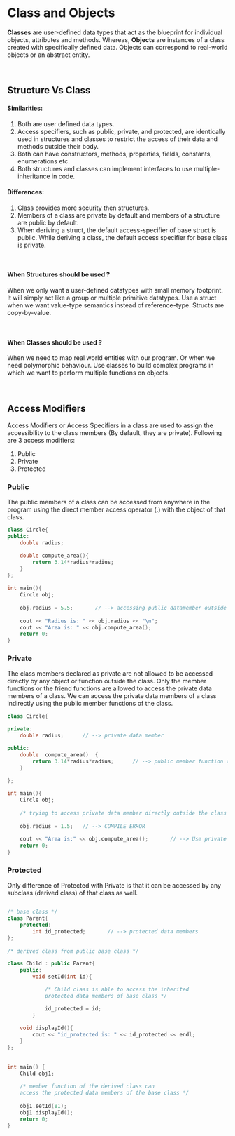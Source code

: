 # Class and Objects

**Classes** are user-defined data types that act as the blueprint for individual objects, attributes and methods. Whereas, **Objects** are instances of a class created with specifically defined data. Objects can correspond to real-world objects or an abstract entity. 

<br>

## Structure Vs Class

#### Similarities:
1. Both are user defined data types.
2. Access specifiers, such as public, private, and protected, are identically used in structures and classes to restrict the access of their data and methods outside their body.
3. Both can have constructors, methods, properties, fields, constants, enumerations etc.
4. Both structures and classes can implement interfaces to use multiple-inheritance in code.


#### Differences:
1. Class provides more security then structures.
2. Members of a class are private by default and members of a structure are public by default. 
3. When deriving a struct, the default access-specifier of base struct is public. While deriving a class, the default access specifier for base class is private. 

<br>

#### When Structures should be used ?
When we only want a user-defined datatypes with small memory footprint. It will simply act like a group or multiple primitive datatypes. Use a struct when we want value-type semantics instead of reference-type. Structs are copy-by-value.

<br>

#### When Classes should be used ?
When we need to map real world entities with our program. Or when we need polymorphic behaviour. Use classes to build complex programs in which we want to perform multiple functions on objects.

<br>

## Access Modifiers
Access Modifiers or Access Specifiers in a class are used to assign the accessibility to the class members (By default, they are private). Following are 3 access modifiers:
1. Public
2. Private
3. Protected

### Public
The public members of a class can be accessed from anywhere in the program using the direct member access operator (.) with the object of that class. 

```cpp
class Circle{
public:
    double radius;

    double compute_area(){
        return 3.14*radius*radius;
    }
};
 
int main(){
    Circle obj;
     
    obj.radius = 5.5;       // --> accessing public datamember outside class
     
    cout << "Radius is: " << obj.radius << "\n";
    cout << "Area is: " << obj.compute_area();
    return 0;
}
```

### Private
The class members declared as private are not allowed to be accessed directly by any object or function outside the class. Only the member functions or the friend functions are allowed to access the private data members of a class. We can access the private data members of a class indirectly using the public member functions of the class. 

```cpp
class Circle{  

private:
    double radius;      // --> private data member

public:   
    double  compute_area()  {   
        return 3.14*radius*radius;      // --> public member function can access private data member radius
    }

};
 
int main(){  
    Circle obj;
     
    /* trying to access private data member directly outside the class */
    
    obj.radius = 1.5;   // --> COMPILE ERROR
     
    cout << "Area is:" << obj.compute_area();       // --> Use private data members using public member functions
    return 0;
}
```

### Protected
Only difference of Protected with Private is that it can be accessed by any subclass (derived class) of that class as well. 

```cpp

/* base class */
class Parent{  
    protected:
        int id_protected;       // --> protected data members
};
 
/* derived class from public base class */

class Child : public Parent{
    public:
        void setId(int id){

            /* Child class is able to access the inherited
            protected data members of base class */

            id_protected = id;
        }
     
    void displayId(){
        cout << "id_protected is: " << id_protected << endl;
    }
};
 

int main() {
    Child obj1;
     
    /* member function of the derived class can
    access the protected data members of the base class */
     
    obj1.setId(81);
    obj1.displayId();
    return 0;
}
```

